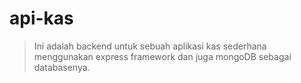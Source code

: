 # api-kas

> Ini adalah backend untuk sebuah aplikasi kas sederhana menggunakan express framework dan juga mongoDB sebagai databasenya.
